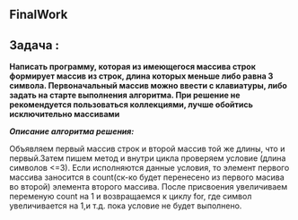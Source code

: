 ## FinalWork ##
 ## Задача : ##
**Написать программу, которая из имеющегося массива строк формирует массив из строк, длина которых меньше либо равна 3 символа. Первоначальный массив можно ввести с клавиатуры, либо задать на старте выполнения алгоритма. При решение не рекомендуется пользоваться коллекциями, лучше обойтись исключительно массивами**

***Описание алгоритма решения:***

Объявляем первый массив строк и второй массив той же длины, что и первый.Затем пишем метод и внутри цикла проверяем условие (длина символов <=3).
Если исполняются данные условия, то элемент первого массива заносится в count(ск-ко будет перенесено из первого масива во второй) элемента второго массива. 
После присвоения увеличиваем переменую count на 1 и возвращаемся к циклу for, 
где символ увеличивается на 1,и т.д. пока условие не будет выполнено.

